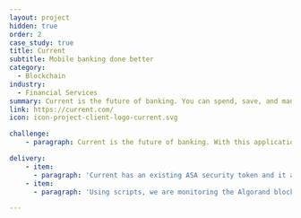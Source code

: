 ```yaml
---
layout: project
hidden: true
order: 2
case_study: true
title: Current
subtitle: Mobile banking done better
category:
  - Blockchain
industry:
  - Financial Services
summary: Current is the future of banking. You can spend, save, and manage your money better with their mobile banking app and Visa debit card.
link: https://current.com/
icon: icon-project-client-logo-current.svg

challenge:
    - paragraph: Current is the future of banking. With this application you can spend, save, and manage your money better via a mobile banking app and Visa debit card that are designed to make the most of what people get.

delivery:
    - item:
      - paragraph: 'Current has an existing ASA security token and it aims to issue a new utility token in exchange for the security token.'
    - item:
      - paragraph: 'Using scripts, we are monitoring the Algorand blockchain looking for CRNC account holders and, based on that, we are creating utility tokens. These scripts will lock the deposited tokens but incentivise this lock up by issuing bonuses based on the times tokens are locked from.'

---
```

